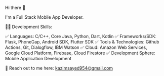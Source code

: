 Hi there 👋

I'm a Full Stack Mobile App Developer.


👨‍💻 Development Skills:

✅ Languages: C/C++, Core Java, Python, Dart, Kotlin
✅ Frameworks/SDK: Flask, PhoneGap, Android SDK, Flutter SDK
✅ Tools & Technologies: Github Actions, Git, Dialogflow, IBM Watson
✅ Cloud: Amazon Web Services, Google Cloud Platform, Firebase, Cloud Firestore
✅ Development Sphere: Mobile Application Development


📧 Reach out to me here: kazimsayed954@gmail.com

